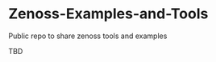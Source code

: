 Zenoss-Examples-and-Tools
=========================

Public repo to share zenoss tools and examples

TBD
